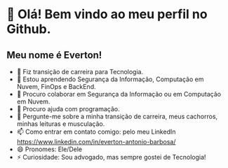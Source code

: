 # 👋 Olá! Bem vindo ao meu perfil no Github.
## Meu nome é Everton!

- 🔭 Fiz transição de carreira para Tecnologia. 
- 🌱 Estou aprendendo Segurança da Informação, Computação em Nuvem, FinOps e BackEnd.
- 👯 Procuro colaborar em Segurança da Informação ou em Computação em Nuvem.
- 🤔 Procuro ajuda com programação.
- 💬 Pergunte-me sobre a minha transição de carreira, meus cachorros, minhas leituras e musculação.
- 📫 Como entrar em contato comigo: pelo meu LinkedIn <https://www.linkedin.com/in/everton-antonio-barbosa/>
- 😄 Pronomes: Ele/Dele
- ⚡ Curiosidade: Sou advogado, mas sempre gostei de Tecnologia! 
